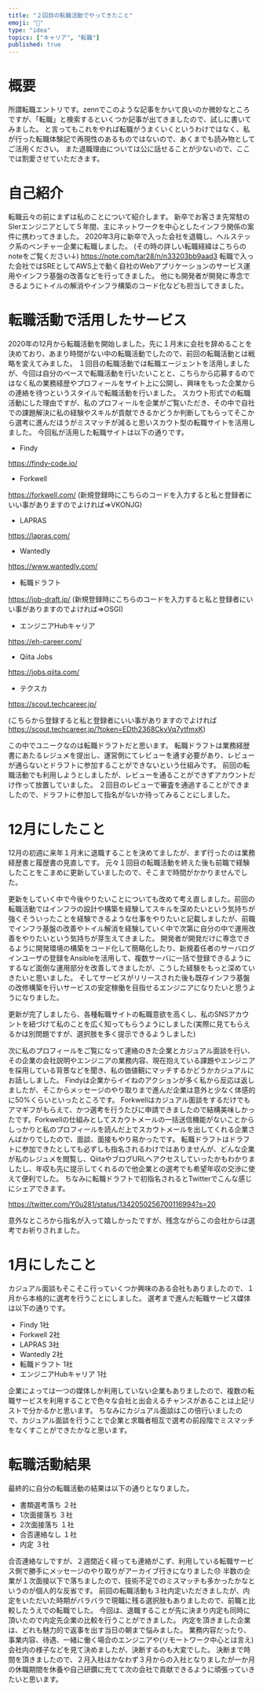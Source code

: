 ```yaml
---
title: "２回目の転職活動でやってきたこと"
emoji: "🐁"
type: "idea"
topics: ["キャリア", "転職"]
published: true
---
```


# 概要
所謂転職エントリです。zennでこのような記事をかいて良いのか微妙なところですが、「転職」と検索するといくつか記事が出てきましたので、試しに書いてみました。
と言ってもこれをやれば転職がうまくいくというわけではなく、私が行った転職体験記で再現性のあるものではないので、あくまでも読み物としてご活用ください。
また退職理由については公に話せることが少ないので、ここでは割愛させていただきます。
# 自己紹介
転職云々の前にまずは私のことについて紹介します。
新卒でお客さま先常駐のSIerエンジニアとして５年間、主にネットワークを中心としたインフラ関係の案件に携わってきました。
2020年3月に新卒で入った会社を退職し、ヘルステック系のベンチャー企業に転職しました。
(その時の詳しい転職経緯はこちらのnoteをご覧ください↓)
https://note.com/tar28/n/n33203bb9aad3
転職で入った会社ではSREとしてAWS上で動く自社のWebアプリケーションのサービス運用やインフラ基盤の改善などを行ってきました。
他にも開発者が開発に専念できるようにトイルの解消やインフラ構築のコード化なども担当してきました。
# 転職活動で活用したサービス
2020年の12月から転職活動を開始しました。先に１月末に会社を辞めることを決めており、あまり時間がない中の転職活動でしたので、前回の転職活動とは戦略を変えてみました。
１回目の転職活動では転職エージェントを活用しましたが、今回は自分のペースで転職活動を行いたいことと、こちらから応募するのではなく私の業務経歴やプロフィールをサイト上に公開し、興味をもった企業からの連絡を待つというスタイルで転職活動を行いました。
スカウト形式での転職活動にした理由ですが、私のプロフィールを企業がご覧いただき、その中で自社での課題解決に私の経験やスキルが貢献できるかどうか判断してもらってそこから選考に進んだほうがミスマッチが減ると思いスカウト型の転職サイトを活用しました。
今回私が活用した転職サイトは以下の通りです。

- Findy

https://findy-code.io/

- Forkwell

https://forkwell.com/
(新規登録時にこちらのコードを入力すると私と登録者にいい事がありますのでよければ⇒VKONJG)

- LAPRAS

https://lapras.com/

- Wantedly

https://www.wantedly.com/

- 転職ドラフト

https://job-draft.jp/
(新規登録時にこちらのコードを入力すると私と登録者にいい事がありますのでよければ⇒OSGI)
- エンジニアHubキャリア
 
https://eh-career.com/

- Qiita Jobs

https://jobs.qiita.com/

- テクスカ

https://scout.techcareer.jp/

(こちらから登録すると私と登録者にいい事がありますのでよければ
https://scout.techcareer.jp/?token=EDth2368CkvVq7ytfmxK)

この中でユニークなのは転職ドラフトだと思います。
転職ドラフトは業務経歴書にあたるレジュメを提出し、運営側にてレビューを通す必要があり、レビューが通らないとドラフトに参加することができないという仕組みです。
前回の転職活動でも利用しようとしましたが、レビューを通ることができずアカウントだけ作って放置していました。
２回目のレビューで審査を通過することができましたので、ドラフトに参加して指名がないか待ってみることにしました。

# 12月にしたこと
12月の初週に来年１月末に退職することを決めてましたが、まず行ったのは業務経歴書と履歴書の見直しです。
元々１回目の転職活動を終えた後も前職で経験したことをこまめに更新していましたので、そこまで時間がかかりませんでした。

更新をしていく中で今後やりたいことについても改めて考え直しました。前回の転職活動ではインフラの設計や構築を経験してスキルを深めたいという気持ちが強くそういったことを経験できるような仕事をやりたいと記載しましたが、前職でインフラ基盤の改善やトイル解消を経験していく中で次第に自分の中で運用改善をやりたいという気持ちが芽生えてきました。
開発者が開発だけに専念できるように開発環境の構築をコード化して簡略化したり、新規着任者のサーバログインユーザの登録をAnsibleを活用して、複数サーバに一括で登録できるようにするなど面倒な運用部分を改善してきましたが、こうした経験をもっと深めていきたいと思いました。
そしてサービスがリリースされた後も既存インフラ基盤の改修構築を行いサービスの安定稼働を目指せるエンジニアになりたいと思うようになりました。

更新が完了しましたら、各種転職サイトの転職意欲を高くし、私のSNSアカウントを紐づけて私のことを広く知ってもらうようにしました(実際に見てもらえるかは別問題ですが、選択肢を多く提示できるようしました)

次に私のプロフィールをご覧になって連絡のきた企業とカジュアル面談を行い、その企業の会社説明やエンジニアの業務内容、現在抱えている課題やエンジニアを採用している背景などを聞き、私の価値観にマッチするかどうかカジュアルにお話ししました。
Findyは企業からイイねのアクションが多く私から反応は返しましたが、そこからメッセージのやり取りまで進んだ企業は意外と少なく体感的に50%くらいといったところです。
Forkwellはカジュアル面談をするだけでもアマギフがもらえて、かつ選考を行うたびに申請できましたので結構美味しかったです。Forkwellの仕組みとしてスカウトメールの一括送信機能がないことからしっかりと私のプロフィールを読んだ上でスカウトメールを出してくれる企業さんばかりでしたので、面談、面接もやり易かったです。
転職ドラフトはドラフトに参加できたとしても必ずしも指名されるわけではありませんが、どんな企業が私のレジュメを閲覧し、QiitaやブログURLへアクセスしていったかもわかりましたし、年収も先に提示してくれるので他企業との選考でも希望年収の交渉に使えて便利でした。
ちなみに転職ドラフトで初指名されるとTwitterでこんな感じにシェアできます。

https://twitter.com/Y0u281/status/1342050256700116994?s=20

意外なところから指名が入って嬉しかったですが、残念ながらこの会社からは選考でお祈りされました。
# 1月にしたこと
カジュアル面談もそこそこ行っていくつか興味のある会社もありましたので、１月から本格的に選考を行うことにしました。
選考まで進んだ転職サービス媒体は以下の通りです。

- Findy 1社
- Forkwell 2社
- LAPRAS 3社
- Wantedly 2社
- 転職ドラフト 1社
- エンジニアHubキャリア 1社

企業によっては一つの媒体しか利用していない企業もありましたので、複数の転職サービスを利用することで色々な会社と出会えるチャンスがあることは上記リストで分かるかと思います。
ちなみにカジュアル面談はこの倍行いましたので、カジュアル面談を行うことで企業と求職者相互で選考の前段階でミスマッチをなくすことができたかなと思います。

# 転職活動結果
最終的に自分の転職活動の結果は以下の通りとなりました。

- 書類選考落ち  ２社
- 1次面接落ち   ３社
- 2次面接落ち   １社
- 合否連絡なし  １社
- 内定         ３社

合否連絡なしですが、２週間近く経っても連絡がこず、利用している転職サービス側で勝手にメッセージのやり取りがアーカイブ行きになりました😞
半数の企業が１次面接以下で落ちましたので、技術不足でのミスマッチも多かったかなというのが個人的な反省です。
前回の転職活動も３社内定いただきましたが、内定をいただいた時期がバラバラで現職に残る選択肢もありましたので、前職と比較したうえでの転職でした。
今回は、退職することが先に決まり内定も同時に頂いたので内定先企業の比較を行うことができました。
内定を頂きました企業は、どれも魅力的で返事を出す当日の朝まで悩みました。
業務内容だったり、事業内容、待遇、一緒に働く場合のエンジニアや(リモートワーク中心とは言え)会社内の様子などを見て決めましたが、決断するのも大変でした。
決断まで時間を頂きましたので、２月入社はかなわず３月からの入社となりましたが一か月の休職期間を休養や自己研鑽に充てて次の会社で貢献できるように頑張っていきたいと思います。